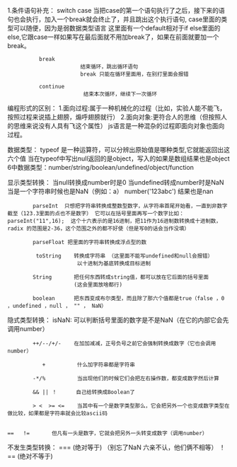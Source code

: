 1.条件语句补充：
              switch  case
                           当把case的第一个语句执行了之后，接下来的语句也会执行，加入一个break就会终止了，并且跳出这个执行语句,
                           case里面的类型可以随便，因为是弱数据类型语言
                           这里面有一个default相对于if else里面的 else,它跟case一样如果写在最后面就不用加break了，如果在前面就要加一个break。
              
              break
                           结束循环，跳出循环语句
                           break 只能在循环里面用，在别打里面会报错

              continue     
                            结束本次循环，继续下一次循环


编程形式的区别：
              1.面向过程:属于一种机械化的过程（比如，实验人能不能飞，按照过程来说插上翅膀，煽呼翅膀就行）
              2.面向对象:更符合人的思维（但按照人的思维来说没有人具有飞这个属性）
              js语言是一种混杂的过程即面向对象也面向过程。


数据类型：
               typeof 是一种运算符，可以分辨出原始值是哪种类型,它就能返回出这六个值
               当在typeof中写出null返回的是object，写入的如果是数组结果也是object
               6中数据类型：number/string/boolean/undefined/object/function


显示类型转换：
            当null转换成number时是0
            当undefined转成number时是NaN
            当是一个字符串时候也是NaN（例如：a）
            number('123abc') 结果也是nan

            parseInt  只想把字符串转换成整数型数字，从字符串首尾开始看，一直到非数字截至（123.3里面的点也不是数字） 它可以在括号里面再写一个数字比如：parseInt("11",16);  这个十六表示的是16进制，把11作为16进制数转换成十进制数， radix 的范围是2-36，这个范围之外的都不好使（但是写0的话会当作没填）

            parseFloat 把里面的字符串转换成浮点型的数

             toString    转换成字符串 （这里面不能写undefined和null会报错）
                          以十进制为基底转换成目标进制

            String       把任何东西转成string值，都可以放在它后面的括号里面
                         (这会里面放啥都行)
            
            boolean      把东西变成布尔类型，而且除了那六个值都是true（false ，0 ，undefined ，null ， "" ， NaN）



隐式类型转换：
            isNaN:       可以判断括号里面的数字是不是NaN（在它的内部它会先调用number）

            ++/--/+/-    在加加减减，正号负号之前它会强制转换成数字（它也会调用number）

               +          什么加字符串都是字符串

            -*/%          当出现他们的时候它们会把左右操作数，都变成数字然后计算

            && || ！      自己给转换成Boolean了
            
            > <  >= <=    当其中有一个是数字类型那么，它会把另外一个也变成数字类型在做比较，如果都是字符串就会比较ascii码

            ==   !=       但凡有一头是数字，它就会把另外一头转变成数字（调用number）


不发生类型转换：
          === (绝对等于)    （别忘了NaN 六亲不认，他们俩不相等）
          ！== (绝对不等于)